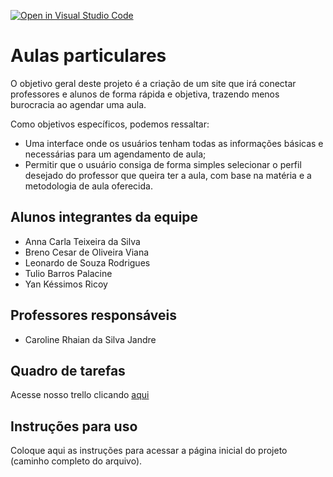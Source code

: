 [![Open in Visual Studio Code](https://classroom.github.com/assets/open-in-vscode-c66648af7eb3fe8bc4f294546bfd86ef473780cde1dea487d3c4ff354943c9ae.svg)](https://classroom.github.com/online_ide?assignment_repo_id=9053028&assignment_repo_type=AssignmentRepo)
# Aulas particulares
O objetivo geral deste projeto é a criação de um site que irá conectar professores e alunos de forma rápida e objetiva, trazendo menos burocracia ao agendar uma aula.

Como objetivos específicos, podemos ressaltar:
* Uma interface onde os usuários tenham todas as informações básicas e necessárias para um agendamento de aula;
* Permitir que o usuário consiga de forma simples selecionar o perfil desejado do professor que queira ter a aula, com base na matéria e a metodologia de aula oferecida.

## Alunos integrantes da equipe
* Anna Carla Teixeira da Silva
* Breno Cesar de Oliveira Viana
* Leonardo de Souza Rodrigues
* Tulio Barros Palacine
* Yan Késsimos Ricoy

## Professores responsáveis
* Caroline Rhaian da Silva Jandre

## Quadro de tarefas
Acesse nosso trello clicando [aqui](https://trello.com/invite/areadetrabalhodouser68348653/c3c46e05082b804de5b6753f56e2d865)

## Instruções para uso
Coloque aqui as instruções para acessar a página inicial do projeto (caminho completo do arquivo).
